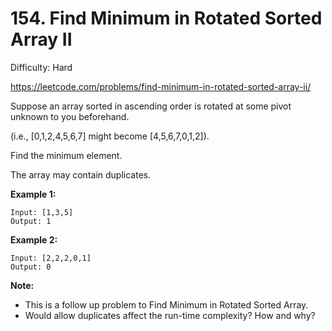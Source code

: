 # 154. Find Minimum in Rotated Sorted Array II

Difficulty: Hard

https://leetcode.com/problems/find-minimum-in-rotated-sorted-array-ii/

Suppose an array sorted in ascending order is rotated at some pivot unknown to you beforehand.

(i.e.,  [0,1,2,4,5,6,7] might become  [4,5,6,7,0,1,2]).

Find the minimum element.

The array may contain duplicates.

**Example 1:**
```
Input: [1,3,5]
Output: 1
```

**Example 2:**
```
Input: [2,2,2,0,1]
Output: 0
```

**Note:**

* This is a follow up problem to Find Minimum in Rotated Sorted Array.
* Would allow duplicates affect the run-time complexity? How and why?

